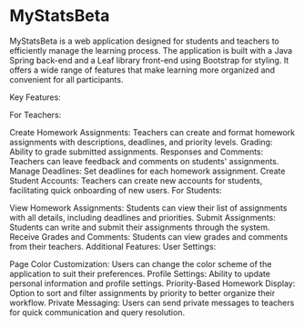 # MyStatsBeta
MyStatsBeta is a web application designed for students and teachers to efficiently manage the learning process. The application is built with a Java Spring back-end and a Leaf library front-end using Bootstrap for styling. It offers a wide range of features that make learning more organized and convenient for all participants.

Key Features:

For Teachers:

Create Homework Assignments: Teachers can create and format homework assignments with descriptions, deadlines, and priority levels.
Grading: Ability to grade submitted assignments.
Responses and Comments: Teachers can leave feedback and comments on students' assignments.
Manage Deadlines: Set deadlines for each homework assignment.
Create Student Accounts: Teachers can create new accounts for students, facilitating quick onboarding of new users.
For Students:

View Homework Assignments: Students can view their list of assignments with all details, including deadlines and priorities.
Submit Assignments: Students can write and submit their assignments through the system.
Receive Grades and Comments: Students can view grades and comments from their teachers.
Additional Features:
User Settings:

Page Color Customization: Users can change the color scheme of the application to suit their preferences.
Profile Settings: Ability to update personal information and profile settings.
Priority-Based Homework Display: Option to sort and filter assignments by priority to better organize their workflow.
Private Messaging: Users can send private messages to teachers for quick communication and query resolution.

